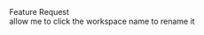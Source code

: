 <div class="tag-center">
    <span class="tag ok">Feature Request</span>
</div>
allow me to click the workspace name to rename it